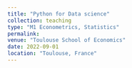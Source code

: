 ```yaml
---
title: "Python for Data science"
collection: teaching
type: "M1 Econometrics, Statistics"
permalink: 
venue: "Toulouse School of Economics"
date: 2022-09-01
location: "Toulouse, France"
---
```

